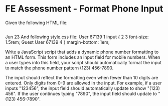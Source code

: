 # FE Assessment - Format Phone Input

Given the following HTML file: 
```

```

Jun 23
And following style.css file:
User 67139
1 input {
2
3
font-size: 1.5rem;
Guest User 67139
4 }
margin-bottom: 1em;

Write a JavaScript script that adds a dynamic phone number formatting to an HTML form. This form includes an input field for mobile numbers. When a user types into this field, your script should automatically format the input to match the phone number pattern (123) 456-7890.

The input should reflect the formatting even when fewer than 10 digits are entered. Only digits from 0-9 are allowed in the input.
For example, if a user inputs "123456", the input field should automatically update to show "(123) 456". If the user continues typing "7890", the input field should update to "(123) 456-7890".

